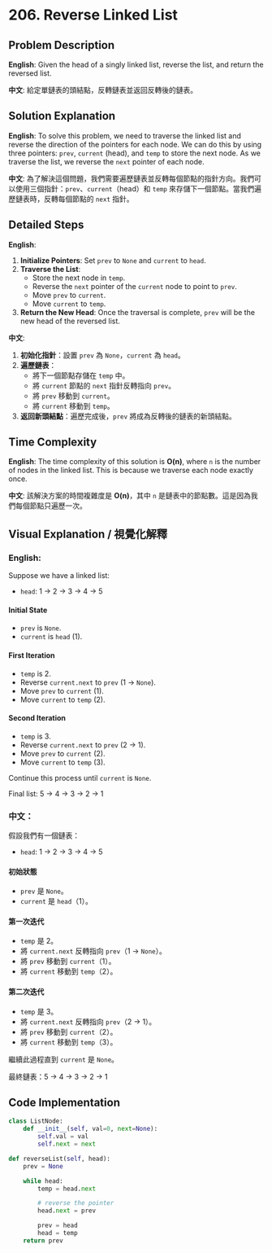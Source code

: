 # 206. Reverse Linked List 

## Problem Description 

**English**:
Given the head of a singly linked list, reverse the list, and return the reversed list.

**中文**:
給定單鏈表的頭結點，反轉鏈表並返回反轉後的鏈表。

## Solution Explanation 

**English**:
To solve this problem, we need to traverse the linked list and reverse the direction of the pointers for each node. We can do this by using three pointers: `prev`, `current` (head), and `temp` to store the next node. As we traverse the list, we reverse the `next` pointer of each node.

**中文**:
為了解決這個問題，我們需要遍歷鏈表並反轉每個節點的指針方向。我們可以使用三個指針：`prev`、`current`（head）和 `temp` 來存儲下一個節點。當我們遍歷鏈表時，反轉每個節點的 `next` 指針。

## Detailed Steps 

**English**:
1. **Initialize Pointers**: Set `prev` to `None` and `current` to `head`.
2. **Traverse the List**:
    - Store the next node in `temp`.
    - Reverse the `next` pointer of the `current` node to point to `prev`.
    - Move `prev` to `current`.
    - Move `current` to `temp`.
3. **Return the New Head**: Once the traversal is complete, `prev` will be the new head of the reversed list.

**中文**:
1. **初始化指針**：設置 `prev` 為 `None`，`current` 為 `head`。
2. **遍歷鏈表**：
    - 將下一個節點存儲在 `temp` 中。
    - 將 `current` 節點的 `next` 指針反轉指向 `prev`。
    - 將 `prev` 移動到 `current`。
    - 將 `current` 移動到 `temp`。
3. **返回新頭結點**：遍歷完成後，`prev` 將成為反轉後的鏈表的新頭結點。

## Time Complexity 

**English**:
The time complexity of this solution is **O(n)**, where `n` is the number of nodes in the linked list. This is because we traverse each node exactly once.

**中文**:
該解決方案的時間複雜度是 **O(n)**，其中 `n` 是鏈表中的節點數。這是因為我們每個節點只遍歷一次。

## Visual Explanation / 視覺化解釋

### English:

Suppose we have a linked list:

- `head`: 1 -> 2 -> 3 -> 4 -> 5

#### Initial State
- `prev` is `None`.
- `current` is `head` (1).

#### First Iteration
- `temp` is 2.
- Reverse `current.next` to `prev` (1 -> `None`).
- Move `prev` to `current` (1).
- Move `current` to `temp` (2).

#### Second Iteration
- `temp` is 3.
- Reverse `current.next` to `prev` (2 -> 1).
- Move `prev` to `current` (2).
- Move `current` to `temp` (3).

Continue this process until `current` is `None`.

Final list: 5 -> 4 -> 3 -> 2 -> 1

### 中文：

假設我們有一個鏈表：

- `head`: 1 -> 2 -> 3 -> 4 -> 5

#### 初始狀態
- `prev` 是 `None`。
- `current` 是 `head`（1）。

#### 第一次迭代
- `temp` 是 2。
- 將 `current.next` 反轉指向 `prev`（1 -> `None`）。
- 將 `prev` 移動到 `current`（1）。
- 將 `current` 移動到 `temp`（2）。

#### 第二次迭代
- `temp` 是 3。
- 將 `current.next` 反轉指向 `prev`（2 -> 1）。
- 將 `prev` 移動到 `current`（2）。
- 將 `current` 移動到 `temp`（3）。

繼續此過程直到 `current` 是 `None`。

最終鏈表：5 -> 4 -> 3 -> 2 -> 1

## Code Implementation 

```python
class ListNode:
    def __init__(self, val=0, next=None):
        self.val = val
        self.next = next

def reverseList(self, head):
    prev = None

    while head:
        temp = head.next

        # reverse the pointer
        head.next = prev

        prev = head
        head = temp
    return prev
